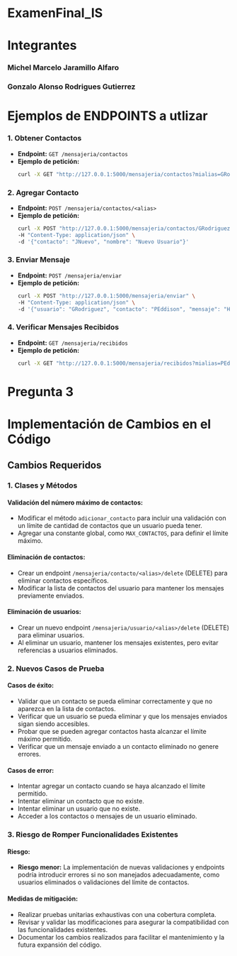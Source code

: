 # ExamenFinal_IS
# Integrantes 
### Michel Marcelo Jaramillo Alfaro
### Gonzalo Alonso Rodrigues Gutierrez


# Ejemplos de ENDPOINTS a utlizar 
### 1. Obtener Contactos
- **Endpoint:** `GET /mensajeria/contactos`
- **Ejemplo de petición:**
  ```bash
  curl -X GET "http://127.0.0.1:5000/mensajeria/contactos?mialias=GRodriguez"
  ```


### 2. Agregar Contacto
- **Endpoint:** `POST /mensajeria/contactos/<alias>`
- **Ejemplo de petición:**
  ```bash
  curl -X POST "http://127.0.0.1:5000/mensajeria/contactos/GRodriguez" \
  -H "Content-Type: application/json" \
  -d '{"contacto": "JNuevo", "nombre": "Nuevo Usuario"}'
  ```

### 3. Enviar Mensaje
- **Endpoint:** `POST /mensajeria/enviar`
- **Ejemplo de petición:**
  ```bash
  curl -X POST "http://127.0.0.1:5000/mensajeria/enviar" \
  -H "Content-Type: application/json" \
  -d '{"usuario": "GRodriguez", "contacto": "PEddison", "mensaje": "Hola, Eddison!"}'
  ```


### 4. Verificar Mensajes Recibidos
- **Endpoint:** `GET /mensajeria/recibidos`
- **Ejemplo de petición:**
  ```bash
  curl -X GET "http://127.0.0.1:5000/mensajeria/recibidos?mialias=PEddison"
  ```






# Pregunta 3 
# Implementación de Cambios en el Código

## Cambios Requeridos

### 1. Clases y Métodos

#### Validación del número máximo de contactos:
- Modificar el método `adicionar_contacto` para incluir una validación con un límite de cantidad de contactos que un usuario pueda tener.
- Agregar una constante global, como `MAX_CONTACTOS`, para definir el límite máximo.

#### Eliminación de contactos:
- Crear un endpoint `/mensajeria/contacto/<alias>/delete` (DELETE) para eliminar contactos específicos.
- Modificar la lista de contactos del usuario para mantener los mensajes previamente enviados.

#### Eliminación de usuarios:
- Crear un nuevo endpoint `/mensajeria/usuario/<alias>/delete` (DELETE) para eliminar usuarios.
- Al eliminar un usuario, mantener los mensajes existentes, pero evitar referencias a usuarios eliminados.



### 2. Nuevos Casos de Prueba

#### Casos de éxito:
- Validar que un contacto se pueda eliminar correctamente y que no aparezca en la lista de contactos.
- Verificar que un usuario se pueda eliminar y que los mensajes enviados sigan siendo accesibles.
- Probar que se pueden agregar contactos hasta alcanzar el límite máximo permitido.
- Verificar que un mensaje enviado a un contacto eliminado no genere errores.

#### Casos de error:
- Intentar agregar un contacto cuando se haya alcanzado el límite permitido.
- Intentar eliminar un contacto que no existe.
- Intentar eliminar un usuario que no existe.
- Acceder a los contactos o mensajes de un usuario eliminado.



### 3. Riesgo de Romper Funcionalidades Existentes

#### Riesgo:
- **Riesgo menor:** La implementación de nuevas validaciones y endpoints podría introducir errores si no son manejados adecuadamente, como usuarios eliminados o validaciones del límite de contactos.

#### Medidas de mitigación:
- Realizar pruebas unitarias exhaustivas con una cobertura completa.
- Revisar y validar las modificaciones para asegurar la compatibilidad con las funcionalidades existentes.
- Documentar los cambios realizados para facilitar el mantenimiento y la futura expansión del código.

